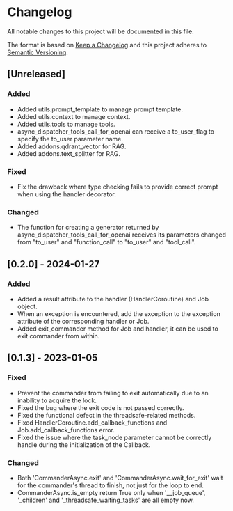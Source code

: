 # Changelog

All notable changes to this project will be documented in this file.

The format is based on [Keep a Changelog](http://keepachangelog.com/)
and this project adheres to [Semantic Versioning](http://semver.org/).


## [Unreleased]

### Added

- Added utils.prompt_template to manage prompt template.
- Added utils.context to manage context.
- Added utils.tools to manage tools.
- async_dispatcher_tools_call_for_openai can receive a to_user_flag to specify the to_user parameter name.
- Added addons.qdrant_vector for RAG.
- Added addons.text_splitter for RAG.

### Fixed

- Fix the drawback where type checking fails to provide correct prompt when using the handler decorator.

### Changed

- The function for creating a generator returned by async_dispatcher_tools_call_for_openai receives its
  parameters changed from "to_user" and "function_call" to "to_user" and "tool_call".


## [0.2.0] - 2024-01-27

### Added

- Added a result attribute to the handler (HandlerCoroutine) and Job object.
- When an exception is encountered, add the exception to the exception attribute of the corresponding handler or Job.
- Added exit_commander method for Job and handler, it can be used to exit commander from within.


## [0.1.3] - 2023-01-05

### Fixed

- Prevent the commander from failing to exit automatically due to an inability to acquire the lock.
- Fixed the bug where the exit code is not passed correctly.
- Fixed the functional defect in the threadsafe-related methods.
- Fixed HandlerCoroutine.add_callback_functions and Job.add_callback_functions error.
- Fixed the issue where the task_node parameter cannot be correctly handle during the initialization of the Callback.

### Changed

- Both 'CommanderAsync.exit' and 'CommanderAsync.wait_for_exit' wait for the commander's thread to finish, not just for the loop to end.
- CommanderAsync.is_empty return True only when '__job_queue', '_children' and '_threadsafe_waiting_tasks' are all empty now.
